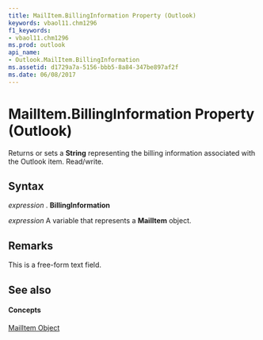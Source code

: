 ```yaml
---
title: MailItem.BillingInformation Property (Outlook)
keywords: vbaol11.chm1296
f1_keywords:
- vbaol11.chm1296
ms.prod: outlook
api_name:
- Outlook.MailItem.BillingInformation
ms.assetid: d1729a7a-5156-bbb5-8a84-347be897af2f
ms.date: 06/08/2017
---
```



# MailItem.BillingInformation Property (Outlook)

Returns or sets a **String** representing the billing information associated with the Outlook item. Read/write.


## Syntax

 _expression_ . **BillingInformation**

 _expression_ A variable that represents a **MailItem** object.


## Remarks

This is a free-form text field.


## See also


#### Concepts


[MailItem Object](mailitem-object-outlook.md)

